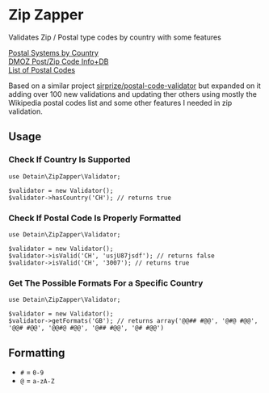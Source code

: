# Zip Zapper

Validates Zip / Postal type codes by country with some features 

[Postal Systems by Country](https://en.wikipedia.org/wiki/Category:Postal_system)<br>
[DMOZ Post/Zip Code Info+DB](http://dmoztools.net/Reference/Directories/Address_and_Phone_Numbers/Postal_Codes/)<br>
[List of Postal Codes](https://en.wikipedia.org/wiki/List_of_postal_codes)<br>

Based on a similar project [sirprize/postal-code-validator](https://github.com/sirprize/postal-code-validator) but expanded on it adding over 100 new validations and updating ther others using mostly the Wikipedia postal codes list and some other features I needed in zip validation.

## Usage

### Check If Country Is Supported

    use Detain\ZipZapper\Validator;
    
    $validator = new Validator();
    $validator->hasCountry('CH'); // returns true

### Check If Postal Code Is Properly Formatted

    use Detain\ZipZapper\Validator;
    
    $validator = new Validator();
    $validator->isValid('CH', 'usjU87jsdf'); // returns false
    $validator->isValid('CH', '3007'); // returns true

### Get The Possible Formats For a Specific Country

    use Detain\ZipZapper\Validator;
    
    $validator = new Validator();
    $validator->getFormats('GB'); // returns array('@@## #@@', '@#@ #@@', '@@# #@@', '@@#@ #@@', '@## #@@', '@# #@@')

## Formatting

+ `#` = `0-9`
+ `@` = `a-zA-Z`

